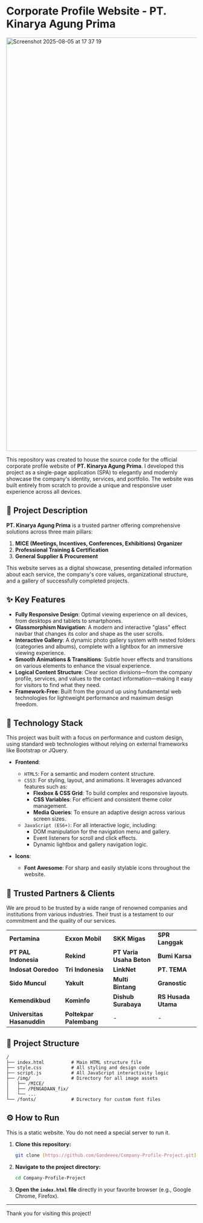 # Corporate Profile Website - PT. Kinarya Agung Prima

<img width="1808" height="1095" alt="Screenshot 2025-08-05 at 17 37 19" src="https://github.com/user-attachments/assets/623a1aae-2553-4feb-8387-9f03cbfea39f" />


This repository was created to house the source code for the official corporate profile website of **PT. Kinarya Agung Prima**. I developed this project as a single-page application (SPA) to elegantly and modernly showcase the company's identity, services, and portfolio. The website was built entirely from scratch to provide a unique and responsive user experience across all devices.

## 📜 Project Description

**PT. Kinarya Agung Prima** is a trusted partner offering comprehensive solutions across three main pillars:
1.  **MICE (Meetings, Incentives, Conferences, Exhibitions) Organizer**
2.  **Professional Training & Certification**
3.  **General Supplier & Procurement**

This website serves as a digital showcase, presenting detailed information about each service, the company's core values, organizational structure, and a gallery of successfully completed projects.

## ✨ Key Features

* **Fully Responsive Design**: Optimal viewing experience on all devices, from desktops and tablets to smartphones.
* **Glassmorphism Navigation**: A modern and interactive "glass" effect navbar that changes its color and shape as the user scrolls.
* **Interactive Gallery**: A dynamic photo gallery system with nested folders (categories and albums), complete with a lightbox for an immersive viewing experience.
* **Smooth Animations & Transitions**: Subtle hover effects and transitions on various elements to enhance the visual experience.
* **Logical Content Structure**: Clear section divisions—from the company profile, services, and values to the contact information—making it easy for visitors to find what they need.
* **Framework-Free**: Built from the ground up using fundamental web technologies for lightweight performance and maximum design freedom.

## 🚀 Technology Stack

This project was built with a focus on performance and custom design, using standard web technologies without relying on external frameworks like Bootstrap or JQuery.

* **Frontend**:
    * `HTML5`: For a semantic and modern content structure.
    * `CSS3`: For styling, layout, and animations. It leverages advanced features such as:
        * **Flexbox & CSS Grid**: To build complex and responsive layouts.
        * **CSS Variables**: For efficient and consistent theme color management.
        * **Media Queries**: To ensure an adaptive design across various screen sizes.
    * `JavaScript (ES6+)`: For all interactive logic, including:
        * DOM manipulation for the navigation menu and gallery.
        * Event listeners for scroll and click effects.
        * Dynamic lightbox and gallery navigation logic.

* **Icons**:
    * **Font Awesome**: For sharp and easily stylable icons throughout the website.

## 🤝 Trusted Partners & Clients

We are proud to be trusted by a wide range of renowned companies and institutions from various industries. Their trust is a testament to our commitment and the quality of our services.

|                 |                    |                  |                |
| :-------------- | :----------------- | :--------------- | :------------- |
| **Pertamina** | **Exxon Mobil** | **SKK Migas** | **SPR Langgak**|
| **PT PAL Indonesia** | **Rekind** | **PT Varia Usaha Beton** | **Bumi Karsa** |
| **Indosat Ooredoo**| **Tri Indonesia**| **LinkNet** | **PT. TEMA** |
| **Sido Muncul** | **Yakult** | **Multi Bintang**| **Granostic** |
| **Kemendikbud** | **Kominfo** | **Dishub Surabaya**| **RS Husada Utama** |
| **Universitas Hasanuddin** | **Poltekpar Palembang** | -              | -              |

## 📂 Project Structure

```
/
├── index.html          # Main HTML structure file
├── style.css           # All styling and design code
├── script.js           # All JavaScript interactivity logic
├── /img/               # Directory for all image assets
│   ├── /MICE/
│   ├── /PENGADAAN_fix/
│   └── ...
└── /fonts/             # Directory for custom font files
```

## ⚙️ How to Run

This is a static website. You do not need a special server to run it.

1.  **Clone this repository:**
    ```bash
    git clone [https://github.com/Gandeeee/Company-Profile-Project.git](https://github.com/Gandeeee/Company-Profile-Project.git)
    ```

2.  **Navigate to the project directory:**
    ```bash
    cd Company-Profile-Project
    ```

3.  **Open the `index.html` file** directly in your favorite browser (e.g., Google Chrome, Firefox).

---

Thank you for visiting this project!
